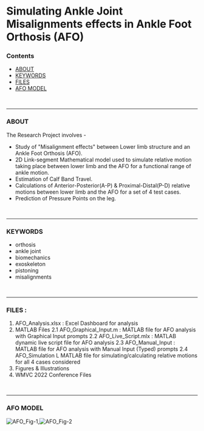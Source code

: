 # Simulating Ankle Joint Misalignments effects in Ankle Foot Orthosis (AFO)

### Contents
- [ABOUT](#about)
- [KEYWORDS](#keywords)
- [FILES](#files)
- [AFO MODEL](#afo-model)

<br>
<hr>

### ABOUT
The Research Project involves -
- Study of "Misalignment effects" between Lower limb structure and an Ankle Foot Orthosis (AFO).
- 2D Link-segment Mathematical model used to simulate relative motion taking place between lower limb and the AFO for a functional range of ankle motion.
- Estimation of Calf Band Travel.
- Calculations of Anterior-Posterior(A-P) & Proximal-Distal(P-D) relative motions between lower limb and the AFO for a set of 4 test cases.
- Prediction of Pressure Points on the leg.

<br>
<hr>

### KEYWORDS
- orthosis
- ankle joint
- biomechanics
- exoskeleton
- pistoning
- misalignments

<br>
<hr>

### FILES :
  1. AFO_Analysis.xlsx : Excel Dashboard for analysis
  2. MATLAB Files
    2.1 AFO_Graphical_Input.m : MATLAB file for AFO analysis with Graphical Input prompts
    2.2 AFO_Live_Script.mlx : MATLAB dynamic live script file for AFO analysis
    2.3 AFO_Manual_Input : MATLAB file for AFO analysis with Manual Input (Typed) prompts
    2.4 AFO_Simulation L MATLAB file for simulating/calculating relative motions for all 4 cases considered
  3. Figures & Illustrations
  4. WMVC 2022 Conference Files

<br>
<hr>

### AFO MODEL

![AFO_Fig-1](https://user-images.githubusercontent.com/68963724/138946187-09946738-4ff6-48e0-8cc5-094755dd7974.png),![AFO_Fig-2](https://user-images.githubusercontent.com/68963724/138946193-29d999e5-6663-453d-8f61-eb8bb62f966f.png)

